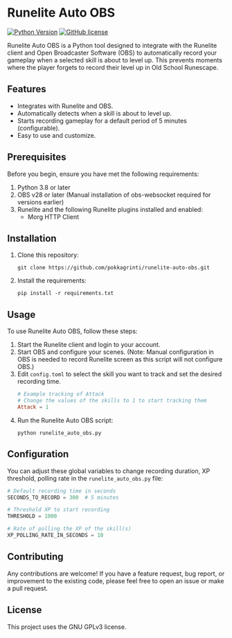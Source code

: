 # Runelite Auto OBS

[![Python Version](https://img.shields.io/badge/python-3.8-blue.svg)](https://www.python.org/downloads/release/python-380/)
[![GitHub license](https://img.shields.io/badge/license-GPLv3-blue.svg)](LICENSE)

Runelite Auto OBS is a Python tool designed to integrate with the Runelite client and Open Broadcaster Software (OBS) to automatically record your gameplay when a selected skill is about to level up. This prevents moments where the player forgets to record their level up in Old School Runescape.

## Features

- Integrates with Runelite and OBS.
- Automatically detects when a skill is about to level up.
- Starts recording gameplay for a default period of 5 minutes (configurable).
- Easy to use and customize.

## Prerequisites

Before you begin, ensure you have met the following requirements:

1. Python 3.8 or later
2. OBS v28 or later (Manual installation of obs-websocket required for versions earlier)
3. Runelite and the following Runelite plugins installed and enabled:
   - Morg HTTP Client

## Installation

1. Clone this repository:
    ```
    git clone https://github.com/pokkagrinti/runelite-auto-obs.git
    ```
2. Install the requirements:
    ```
    pip install -r requirements.txt
    ```

## Usage

To use Runelite Auto OBS, follow these steps:

1. Start the Runelite client and login to your account.
2. Start OBS and configure your scenes. (Note: Manual configuration in OBS is needed to record Runelite screen as this script will not configure OBS.)
3. Edit `config.toml` to select the skill you want to track and set the desired recording time.
    ```toml
    # Example tracking of Attack
    # Change the values of the skills to 1 to start tracking them
    Attack = 1
    ```
4. Run the Runelite Auto OBS script:
    ```
    python runelite_auto_obs.py
    ```

    
## Configuration

You can adjust these global variables to change recording duration, XP threshold, polling rate in the `runelite_auto_obs.py` file:

```python
# Default recording time in seconds
SECONDS_TO_RECORD = 300  # 5 minutes

# Threshold XP to start recording 
THRESHOLD = 1000

# Rate of polling the XP of the skill(s)
XP_POLLING_RATE_IN_SECONDS = 10
```


## Contributing
Any contributions are welcome! If you have a feature request, bug report, or improvement to the existing code, please feel free to open an issue or make a pull request.

## License
This project uses the GNU GPLv3 license.
